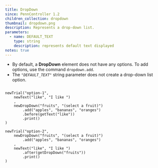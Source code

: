 ```yaml
---
title: DropDown
since: PennController 1.2
children_collection: dropdown
thumbnail: dropdown.png
description: Represents a drop-down list.
parameters:
  - name: DEFAULT_TEXT
    type: string
    description: represents default text displayed
notes: true
--- 
```


+ By default, a **DropDown** element does not have any options. To add
options, use the command `dropdown.add`.
+ The <code>"<var>DEFAULT_TEXT</var>"</code> string parameter does not create
a drop-down list option.

<!--more-->

<pre><code class="language-diff-javascript diff-highlight">
newTrial("option-1",
    newText("like", "I like ")
    ,
    newDropDown("fruits", "(select a fruit)")
        .add("apples", "bananas", "oranges")
        .before(getText("like"))
        .print()
)

newTrial("option-2",
    newDropDown("fruits", "(select a fruit)")
        .add("apples", "bananas", "oranges")
    ,
    newText("like", "I like ")
        .after(getDropDown("fruits"))
        .print()
)
</code></pre>
